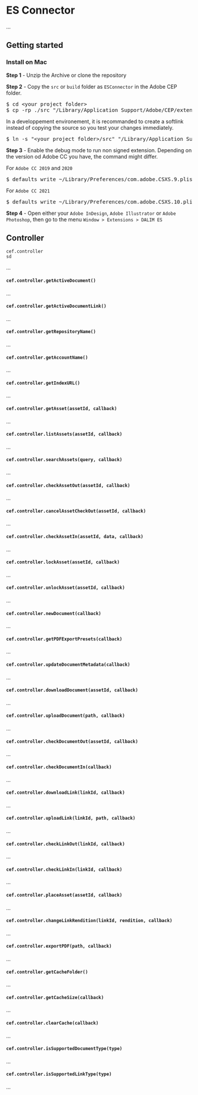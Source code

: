 # ES Connector

...
## Getting started

### Install on Mac

**Step 1** - Unzip the Archive or clone the repository

**Step 2** - Copy the `src` or `build` folder as `ESConnector` in the Adobe CEP folder.
<pre>$ cd &lt;your project folder&gt;
$ cp -rp ./src "/Library/Application Support/Adobe/CEP/extensions/ESConnector"</pre> 
In a developpement environement, it is recommanded to create a softlink instead of copying the source so you test your changes immediately.
<pre>$ ln -s "&lt;your project folder&gt;/src" "/Library/Application Support/Adobe/CEP/extensions/ESConnector"</pre> 

**Step 3** - Enable the debug mode to run non signed extension. Depending on the version od Adobe CC you have, the command might differ.

For `Adobe CC 2019` and `2020`
<pre>$ defaults write ~/Library/Preferences/com.adobe.CSXS.9.plist PlayerDebugMode 1
</pre>

For `Adobe CC 2021`

<pre>$ defaults write ~/Library/Preferences/com.adobe.CSXS.10.plist PlayerDebugMode 1</pre>

**Step 4** - Open either your `Adobe InDesign`, `Adobe Illustrator` or `Adobe Photoshop`, then go to the menu `Window > Extensions > DALIM ES`


## Controller

    cef.controller
	sd
...


#### `cef.controller.getActiveDocument()`
...
#### `cef.controller.getActiveDocumentLink()`
...
#### `cef.controller.getRepositoryName()`
...
#### `cef.controller.getAccountName()`
...
#### `cef.controller.getIndexURL()`
...
#### `cef.controller.getAsset(assetId, callback)`
...
#### `cef.controller.listAssets(assetId, callback)`
...
#### `cef.controller.searchAssets(query, callback)`
...
#### `cef.controller.checkAssetOut(assetId, callback)`
...
#### `cef.controller.cancelAssetCheckOut(assetId, callback)`
...
#### `cef.controller.checkAssetIn(assetId, data, callback)`
...	
#### `cef.controller.lockAsset(assetId, callback)`
...
#### `cef.controller.unlockAsset(assetId, callback)`
...
#### `cef.controller.newDocument(callback)`
...
#### `cef.controller.getPDFExportPresets(callback)`
...
#### `cef.controller.updateDocumentMetadata(callback)`
...
#### `cef.controller.downloadDocument(assetId, callback)`
...
#### `cef.controller.uploadDocument(path, callback)`
...
#### `cef.controller.checkDocumentOut(assetId, callback)`
...
#### `cef.controller.checkDocumentIn(callback)`
...
#### `cef.controller.downloadLink(linkId, callback)`
...
#### `cef.controller.uploadLink(linkId, path, callback)`
...
#### `cef.controller.checkLinkOut(linkId, callback)`
...
#### `cef.controller.checkLinkIn(linkId, callback)`
...	
#### `cef.controller.placeAsset(assetId, callback)`
...
#### `cef.controller.changeLinkRendition(linkId, rendition, callback)`
...
#### `cef.controller.exportPDF(path, callback)`
...
#### `cef.controller.getCacheFolder()`
...
#### `cef.controller.getCacheSize(callback)`
...
#### `cef.controller.clearCache(callback)`
...
#### `cef.controller.isSupportedDocumentType(type)`
...
#### `cef.controller.isSupportedLinkType(type)`
...